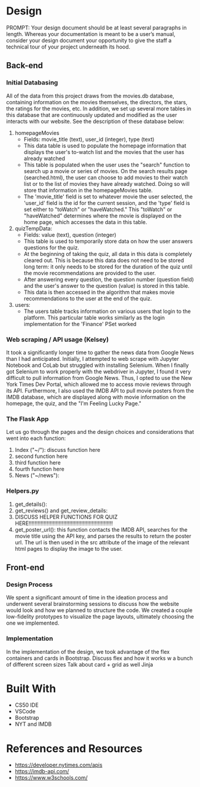 # Design
PROMPT: Your design document should be at least several paragraphs in length. Whereas your documentation is meant to be a user’s manual, 
consider your design document your opportunity to give the staff a technical tour of your project underneath its hood.

## Back-end

### Initial Databasing
All of the data from this project draws from the movies.db database, containing information on the movies themselves, the directors, the stars, the ratings for the movies, etc. In addition, we set up several more tables in this database that are continuously updated and modified as the user interacts with our website. See the description of these database below:
1. homepageMovies
    - Fields: movie_title (text), user_id (integer), type (text)
    - This data table is used to populate the homepage information that displays the user's to-watch list and the movies that the user has already watched
    - This table is populated when the user uses the "search" function to search up a movie or series of movies. On the search results page (searched.html), the user can choose to add movies to their watch list or to the list of movies they have already watched. Doing so will store that information in the homepageMovies table. 
    - The 'movie_title' field is set to whatever movie the user selected, the 'user_id' field is the id for the current session, and the 'type' field is set either to "toWatch" or "haveWatched." This "toWatch" or "haveWatched" determines where the movie is displayed on the home page, which accesses the data in this table.
2. quizTempData:
    - Fields: value (text), question (integer)
    - This table is used to temporarily store data on how the user answers questions for the quiz. 
    - At the beginning of taking the quiz, all data in this data is completely cleared out. This is because this data does not need to be stored long term: it only needs to be stored for the duration of the quiz until the movie recommendations are provided to the user. 
    - After answering every question, the question number (question field) and the user's answer to the question (value) is stored in this table.
    - This data is then accessed in the algorithm that makes movie recommendations to the user at the end of the quiz. 
3. users:
    - The users table tracks information on various users that login to the platform. This particular table works similarly as the login implementation for the 'Finance' PSet worked

### Web scraping / API usage (Kelsey)
It took a significantly longer time to gather the news data from Google News than I had anticipated. Initially, I attempted to web scrape with Jupyter Notebook and CoLab but struggled with installing Selenium. When I finally got Selenium to work properly with the webdriver in Jupyter, I found it very difficult to pull information from Google News. Thus, I opted to use the New York Times Dev Portal, which allowed me to access movie reviews through its API. Furthermore, I also used the IMDB API to pull movie posters from the IMDB database, which are displayed along with movie information on the homepage, the quiz, and the "I'm Feeling Lucky Page." 

### The Flask App
Let us go through the pages and the design choices and considerations that went into each function:
1. Index ("~/"): discuss function here
2. second function here
3. third function here
4. fourth function here
5. News ("~/news"): 

### Helpers.py
1. get_details(): 
2. get_reviews() and get_review_details: 
3. DISCUSS HELPER FUNCTIONS FOR QUIZ HERE!!!!!!!!!!!!!!!!!!!!!!!!!!!!!!!!!!!!!!!!!!!!!!!!!!!!!!!!
4. get_poster_url(): this function contacts the IMDB API, searches for the movie title using the API key, and parses the results to return the poster url. The url is then used in the src attribute of the image of the relevant html pages to display the image to the user.   

## Front-end

### Design Process 
We spent a significant amount of time in the ideation process and underwent several brainstorming sessions to discuss how the website would look and how we planned to structure the code. We created a couple low-fidelity prototypes to visualize the page layouts, ultimately choosing the one we implemented. 

### Implementation 
In the implementation of the design, we took advantage of the flex containers and cards in Bootstrap. 
Discuss flex and how it works w a bunch of different screen sizes
Talk about card + grid as well 
Jinja

# Built With
* CS50 IDE
* VSCode 
* Bootstrap
* NYT and IMDB 

# References and Resources
* https://developer.nytimes.com/apis
* https://imdb-api.com/
* https://www.w3schools.com/ 
